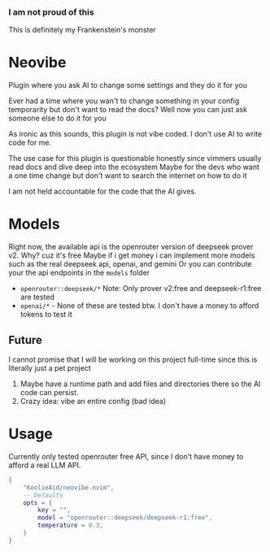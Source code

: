 ### I am not proud of this
This is definitely my Frankenstein's monster

# Neovibe
Plugin where you ask AI to change some settings and they do it for you

Ever had a time where you wan't to change something in your config temporarity but don't want to read the docs?
Well now you can just ask someone else to do it for you

As ironic as this sounds, this plugin is not vibe coded. I don't use AI to write code for me.

The use case for this plugin is questionable honestly since vimmers usually read docs and dive deep into the ecosystem
Maybe for the devs who want a one time change but don't want to search the internet on how to do it

I am not held accountable for the code that the AI gives.

# Models
Right now, the available api is the openrouter version of deepseek prover v2. Why? cuz it's free
Maybe if i get money i can implement more models such as the real deepseek api, openai, and gemini
Or you can contribute your the api endpoints in the `models` folder

- `openrouter::deepseek/*` Note: Only prover v2:free and deepseek-r1:free are tested
- `openai/*` - None of these are tested btw. I don't have a money to afford tokens to test it

## Future
I cannot promise that I will be working on this project full-time since this is literally just a pet project

1. Maybe have a runtime path and add files and directories there so the AI code can persist.
2. Crazy idea: vibe an entire config (bad idea)

# Usage
Currently only tested openrouter free API, since I don't have money to afford a real LLM API.
```lua
{
    "KoolieAid/neovibe.nvim",
    -- Defaults
    opts = {
        key = "",
        model = "openrouter::deepseek/deepseek-r1:free",
        temperature = 0.3,
    }
}
```
